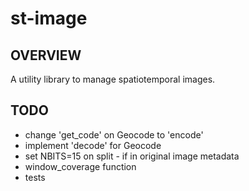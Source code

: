 # st-image
## OVERVIEW
A utility library to manage spatiotemporal images.

## TODO
- change 'get_code' on Geocode to 'encode'
- implement 'decode' for Geocode
- set NBITS=15 on split - if in original image metadata
- window_coverage function
- tests
